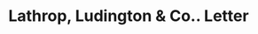 ---
doi: 10.7916/D85F03WZ
date_other: '1857'
date_other_textual: '1857'
form: correspondence
genre:
- Letters (correspondence)
name:
- Lathrop, Ludington & Co.
object_in_context_url: https://biggert.cul.columbia.edu/items/view/ave_biggert_01049
subject_hierarchical_geographic:
- New York, New York, United States
subject_name:
- Lathrop, Ludington & Co.
title: Lathrop, Ludington & Co.. Letter
sort_title: Lathrop, Ludington & Co.. Letter
call_number: ave_biggert_01049
coordinates:
- 40.71277777777778,-74.00583333333333
pid: ave_biggert_01049
identifiers: ave_biggert_01049
thumbnail: https://derivativo-1.library.columbia.edu/iiif/2/ldpd:344319/full/!256,256/0/native.jpg
permalink: "/items/ave_biggert_01049/"
layout: iiif-image-page
---